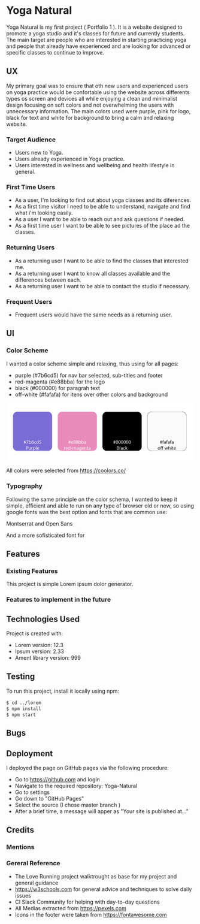 # Yoga Natural
Yoga Natural is my first project ( Portfolio 1 ). It is a website designed to promote a yoga studio and it's classes for future and currently students. The main target are people who are interested in starting practicing yoga and people that already have experienced and are looking for advanced or specific classes to continue to improve.

## UX
My primary goal was to ensure that oth new users and experienced users on yoga practice would be confortable using the website across differents types os screen and devices all while enjoying a clean and minimalist design focusing on soft colors and not overwhelming the users with unnecessary information.
The main colors used were purple, pink for logo, black for text and white for background to bring a calm and relaxing website.

### Target Audience
* Users new to Yoga.
* Users already experienced in Yoga practice.
* Users interested in wellness and wellbeing and health lifestyle in general.

### First Time Users
* As a user, I'm looking to find out about yoga classes and its diferences.
* As a first time visitor I need to be able to understand, navigate and find what i'm looking easily.
* As a user  I want to be able to reach out and ask questions if needed.
* As a first time user I want to be able to see pictures of the place ad the classes.

### Returning Users
* As a returning user I want to be able to find the classes that interested me.
* As a returning user I want to know all classes available and the differences between each.
* As a returning user I want to be able to contact the studio if necessary.

### Frequent Users
* Frequent users would have the same needs as a returning user.


## UI
### Color Scheme
I wanted a color scheme simple and relaxing, thus using for all pages:
* purple (#7b6cd5) for nav bar selected, sub-titles and footer
* red-magenta (#e88bba) for the logo
* black (#000000) for paragrah text 
* off-white (#fafafa) for itens over other colors and background

![color-scheme](assets/doc-readme/color-scheme.png)

All colors were selected from https://coolors.co/

### Typography

Following the same principle on the color schema, I wanted to keep it simple, efficient and able to run on any type of browser old or new, so using google fonts was the best option and fonts that are common use:

Montserrat and Open Sans

And a more sofisticated font for 


## Features
### Existing Features
This project is simple Lorem ipsum dolor generator.

### Features to implement in the future
	
## Technologies Used
Project is created with:
* Lorem version: 12.3
* Ipsum version: 2.33
* Ament library version: 999
	
## Testing
To run this project, install it locally using npm:

```
$ cd ../lorem
$ npm install
$ npm start
```

## Bugs

## Deployment

I deployed the page on GitHub pages via the following procedure:
* Go to https://github.com and login
* Navigate to the required repository: Yoga-Natural
* Go to settings 
* Go down to "GitHub Pages"
* Select the source (I chose master branch )
* After a brief time, a message will apper as "Your site is published at..."

## Credits

### Mentions


### Gereral Reference
* The Love Running project walktrought as base for my project and general guidance
* https://w3schools.com for general advice and techniques to solve daily issues
* CI Slack Community for helping with day-to-day questions
* All Medias extracted from https://pexels.com
* Icons in the footer were taken from https://fontawesome.com
